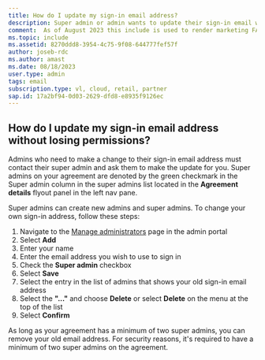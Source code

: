 ```yaml
---
title: How do I update my sign-in email address?
description: Super admin or admin wants to update their sign-in email without losing permissions
comment:  As of August 2023 this include is used to render marketing FAQ content for VS Subscriptions in the following portals - VSCom, Manage, and My portals. It was not used for learn.microsoft.com content at that time.  SMEs are Jose Becerra and Larissa Crawford of Red Door Collaborative and Angela Cao-Hong.
ms.topic: include
ms.assetid: 8270ddd8-3954-4c75-9f08-644777fef57f
author: joseb-rdc
ms.author: amast
ms.date: 08/18/2023
user.type: admin
tags: email
subscription.type: vl, cloud, retail, partner
sap.id: 17a2bf94-0d03-2629-dfd8-e8935f9126ec
---
```


## How do I update my sign-in email address without losing permissions? 
Admins who need to make a change to their sign-in email address must contact their super admin and ask them to make the update for you. Super admins on your agreement are denoted by the green checkmark in the Super admin column in the super admins list located in the **Agreement details** flyout panel in the left nav pane.   

Super admins can create new admins and super admins. To change your own sign-in address, follow these steps:

1. Navigate to the [Manage administrators](https://manage.visualstudio.com/administrators) page in the admin portal 
2. Select **Add**
3. Enter your name 
4. Enter the email address you wish to use to sign in
5. Check the **Super admin** checkbox
0. Select **Save**
0. Select the entry in the list of admins that shows your old sign-in email address
0. Select the **"..."** and choose **Delete** or select **Delete** on the menu at the top of the list
0. Select **Confirm**

As long as your agreement has a minimum of two super admins, you can remove your old email address. For security reasons, it's required to have a minimum of two super admins on the agreement. 